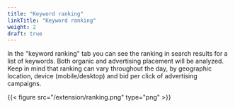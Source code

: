 ```yaml
---
title: "Keyword ranking"
linkTitle: "Keyword ranking"
weight: 2
draft: true
---
```


In the "keyword ranking" tab you can see the ranking in search results for a list of keywords. Both organic and advertising placement will be analyzed.
Keep in mind that ranking can vary throughout the day, by geographic location, device (mobile/desktop) and bid per click of advertising campaigns.

{{< figure src="/extension/ranking.png" type="png"  >}}
